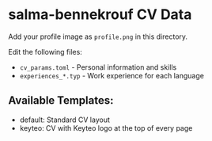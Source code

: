 # salma-bennekrouf CV Data

Add your profile image as `profile.png` in this directory.

Edit the following files:
- `cv_params.toml` - Personal information and skills
- `experiences_*.typ` - Work experience for each language

## Available Templates:
- default: Standard CV layout
- keyteo: CV with Keyteo logo at the top of every page
